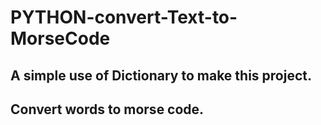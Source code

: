 # PYTHON-convert-Text-to-MorseCode
## A simple use of Dictionary to make this project.
## Convert words to morse code.

